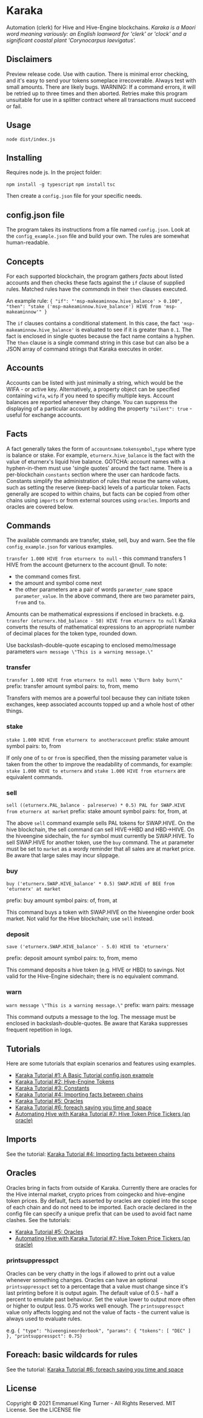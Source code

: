 # Karaka
Automation (clerk) for Hive and Hive-Engine blockchains.
*Karaka is a Maori word meaning variously: an English loanword for 'clerk' or 'clock' and a significant coastal plant 'Corynocarpus laevigatus'.*

## Disclaimers
Preview release code. Use with caution. There is minimal error checking, and it's easy to send your tokens someplace irrecoverable. Always test with small amounts. There are likely bugs.
WARNING: If a command errors, it will be retried up to three times and then aborted. Retries make this program unsuitable for use in a splitter contract where all transactions must succeed or fail.

## Usage
`node dist/index.js`

## Installing
Requires node js. In the project folder:

`npm install -g typescript`
`npm install`
`tsc`

Then create a `config.json` file for your specific needs.

## config.json file
The program takes its instructions from a file named `config.json`. Look at the `config_example.json` file and build your own. The rules are somewhat human-readable.

## Concepts
For each supported blockchain, the program gathers *facts* about listed accounts and then checks these facts against the `if` clause of supplied rules. Matched rules have the *commands* in their `then` clauses executed.

An example rule:
`{ "if": "'msp-makeaminnow.hive_balance' > 0.100", `
`  "then": "stake ('msp-makeaminnow.hive_balance') HIVE from 'msp-makeaminnow'" }`

The `if` clauses contains a conditional statement. In this case, the fact `'msp-makeaminnow.hive_balance'` is evaluated to see if it is greater than `0.1`. The fact is enclosed in single quotes because the fact name contains a hyphen.
The `then` clause is a single command string in this case but can also be a JSON array of command strings that Karaka executes in order.

## Accounts
Accounts can be listed with just minimally a string, which would be the WIFA - or active key. Alternatively, a property object can be specified containing `wifa`, `wifp` if you
need to specifiy multiple keys. Account balances are reported whenever they change. You can suppress the displaying of a particular account by adding the property `"silent": true` - useful for exchange accounts.

## Facts
A fact generally takes the form of `accountname`.`tokensymbol`_`type` where type is balance or stake. For example, `eturnerx.hive_balance` is the fact with the value of eturnerx's liquid hive balance.
GOTCHA: account names with a hyphen-in-them must use 'single quotes' around the fact name.
There is a per-blockchain `constants` section where the user can hardcode facts. Constants simplify the administration of rules that reuse the same values, such as setting the reserve (keep-back) levels of a particular token. Facts generally are scoped to within chains, but facts can be copied from other chains using `imports` or from external sources using `oracles`. Imports and oracles are covered below.

## Commands
The available commands are transfer, stake, sell, buy and warn. See the file `config_example.json` for various examples.

`transfer 1.000 HIVE from eturnerx to null` - this command transfers 1 HIVE from the account @eturnerx to the account @null. To note:
- the command comes first.
- the amount and symbol come next
- the other parameters are a pair of words `parameter_name` space `parameter_value`. In the above command, there are two parameter pairs, `from` and `to`.

Amounts can be mathematical expressions if enclosed in brackets. e.g.
`transfer (eturnerx.hbd_balance - 50) HIVE from eturnerx to null`
Karaka converts the results of mathematical expressions to an appropriate number of decimal places for the token type, rounded down.

Use backslash-double-quote escaping to enclosed memo/message parameters
`warn message \"This is a warning message.\"`

### transfer
`transfer 1.000 HIVE from eturnerx to null memo \"Burn baby burn\"`
prefix: transfer amount symbol
pairs: to, from, memo

Transfers with memos are a powerful tool because they can initiate token exchanges, keep associated accounts topped up and a whole host of other things.

### stake
`stake 1.000 HIVE from eturnerx to anotheraccount`
prefix: stake amount symbol
pairs: to, from

If only one of `to` or `from` is specified, then the missing parameter value is taken from the other to improve the readability of commands, for example:
`stake 1.000 HIVE to eturnerx` and `stake 1.000 HIVE from eturnerx` are equivalent commands.

### sell
`sell ((eturnerx.PAL_balance - palreserve) * 0.5) PAL for SWAP.HIVE from eturnerx at market`
prefix: stake amount symbol
pairs: for, from, at

The above `sell` command example sells PAL tokens for SWAP.HIVE. On the hive blockchain, the sell command can sell HIVE->HBD and HBD->HIVE. On the hiveengine sidechain, the `for` symbol must currently be SWAP.HIVE. To sell SWAP.HIVE for another token, use the `buy` command.
The `at` parameter must be set to `market` as a wordy reminder that all sales are at market price. Be aware that large sales may incur slippage.

### buy
`buy ('eturnerx.SWAP.HIVE_balance' * 0.5) SWAP.HIVE of BEE from 'eturnerx' at market`

prefix: buy amount symbol
pairs: of, from, at

This command buys a token with SWAP.HIVE on the hiveengine order book market. Not valid for the Hive blockchain; use `sell` instead.

### deposit
`save ('eturnerx.SWAP.HIVE_balance' - 5.0) HIVE to 'eturnerx'`

prefix: deposit amount symbol
pairs: to, from, memo

This command deposits a hive token (e.g. HIVE or HBD) to savings. Not valid for the Hive-Engine sidechain; there is no equivalent command.

### warn
`warn message \"This is a warning message.\"`
prefix: warn
pairs: message

This command outputs a message to the log. The message must be enclosed in backslash-double-quotes. Be aware that Karaka suppresses frequent repetition in logs.

## Tutorials
Here are some tutorials that explain scenarios and features using examples.
- [Karaka Tutorial #1: A Basic Tutorial config.json example](https://hive.blog/engine/@eturnerx/karaka-tutorial-1-a-basic-tutorial-configjson-example)
- [Karaka Tutorial #2: Hive-Engine Tokens](https://hive.blog/engine/@eturnerx/d-buzz-not-working-on-5e8a5c9a21c53)
- [Karaka Tutorial #3: Constants](https://hive.blog/engine/@eturnerx/karaka-tutorial-3-constants)
- [Karaka Tutorial #4: Importing facts between chains](https://hive.blog/engine/@eturnerx/karaka-tutorial-4-import-facts)
- [Karaka Tutorial #5: Oracles](https://hive.blog/engine/@eturnerx/karaka-tutorial-5-oracles)
- [Karaka Tutorial #6: foreach saving you time and space](https://hive.blog/engine/@eturnerx/karaka-tutorial-6-foreach-saving)
- [Automating Hive with Karaka Tutorial #7: Hive Token Price Tickers (an oracle)](https://peakd.com/@eturnerx/automating-hive-with-karaka-tutorial-7-hive-token-price-tickers-an-oracle)

## Imports
See the tutorial: [Karaka Tutorial #4: Importing facts between chains](https://hive.blog/engine/@eturnerx/karaka-tutorial-4-import-facts)

## Oracles
Oracles bring in facts from outside of Karaka. Currently there are oracles for the Hive internal market, crypto prices from coingecko and hive-engine token prices. By default, facts asserted by oracles are copied into the scope of each chain and do not need to be imported. Each oracle declared in the config file can specify a unique prefix that can be used to avoid fact name clashes. 
See the tutorials: 
- [Karaka Tutorial #5: Oracles](https://hive.blog/engine/@eturnerx/karaka-tutorial-5-oracles)
- [Automating Hive with Karaka Tutorial #7: Hive Token Price Tickers (an oracle)](https://peakd.com/@eturnerx/)

### printsuppresspct
Oracles can be very chatty in the logs if allowed to print out a value whenever something changes. Oracles can have an optional `printsuppresspct` set to a percentage that a value must change since it's last printing before it is output again. The default value of 0.5 - half a percent to emulate past behaviour. Set the value lower to output more often or higher to output less. 0.75 works well enough. The `printsuppresspct` value only affects logging and not the value of facts - the current value is always used to evaluate rules.

e.g. `{ "type": "hiveengineorderbook", "params": { "tokens": [ "DEC" ] }, "printsuppresspct": 0.75}`


## Foreach: basic wildcards for rules
See the tutorial: [Karaka Tutorial #6: foreach saving you time and space](https://hive.blog/engine/@eturnerx/karaka-tutorial-6-foreach-saving)

## License
Copyright © 2021 Emmanuel King Turner - All Rights Reserved.
MIT License. See the LICENSE file
